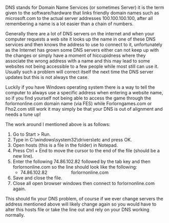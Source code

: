 DNS stands for Domain Name Services (or sometimes Server) it is the term given to the software/hardware that links friendly domain names such as microsoft.com to the actual server addresses 100.100.100.100, after all remembering a name is a lot easier than a chain of numbers.

Generally there are a lot of DNS servers on the internet and when your computer requests a web site it looks up the name in one of these DNS services and then knows the address to use to connect to it, unfortunately as the Internet has grown some DNS servers either can not keep up with the changes or simply have a moment of hiccupidness where they associate the wrong address with a name and this may lead to some websites not being accessible to a few people while most still can use it. Usually such a problem will correct itself the next time the DNS server updates but this is not always the case.

Luckily if you have Windows operating system there is a way to tell the computer to always use a specific address when entering a website name, so if you find yourself not being able to access the game through the forlornonline.com domain name (via FES) while Forlorngames.com or Fho2.com still work it may simply be that your DNS is out of alignment and needs a tune up!

The work around I mentioned above is as follows:

1.  Go to Start > Run.
2.  Type in C:\\windows\\system32\\drivers\\etc and press OK.
3.  Open hosts (this is a file in the folder) in Notepad.
4.  Press Ctrl + End to move the cursor to the end of the file (should be a new line).
5.  Enter the following 74.86.102.82 followed by the tab key and then forlornonline.com so the line should look like the following:
    *   74.86.102.82                   forlornonline.com
6.  Save and close the file.
7.  Close all open browser windows then connect to forlornonline.com again.

This should fix your DNS problem, of course if we ever change servers the address mentioned above will likely change again so you would have to alter this hosts file or take the line out and rely on your DNS working normally.